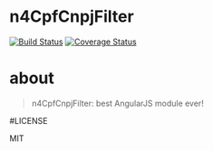 # n4CpfCnpjFilter
[![Build Status](https://travis-ci.org/N4Works/n4cpfcnpj.svg?branch=master)](https://travis-ci.org/N4Works/n4cpfcnpj)
[![Coverage Status](https://coveralls.io/repos/N4Works/n4cpfcnpj/badge.svg?branch=master&service=github)](https://coveralls.io/github/N4Works/n4cpfcnpj?branch=master)

# about

> n4CpfCnpjFilter: best AngularJS module ever!

#LICENSE

MIT

